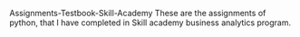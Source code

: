 Assignments-Testbook-Skill-Academy
These are the assignments of python, that I have completed in Skill academy business analytics program.

